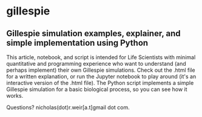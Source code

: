 # gillespie
## Gillespie simulation examples, explainer, and simple implementation using Python

This article, notebook, and script is intended for Life Scientists with minimal quantitative and programming experience who want to understand (and perhaps implement) their own Gillespie simulations. Check out the .html file for a written explanation, or run the Jupyter notebook to play around (it's an interactive version of the .html file). The Python script implements a simple Gillespie simulation for a basic biological process, so you can see how it works.

Questions? nicholas(dot)r.weir[a.t]gmail dot com.
